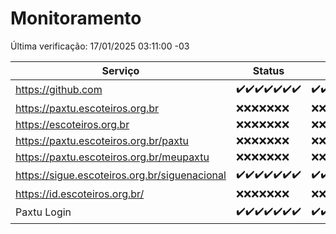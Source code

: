 # Monitoramento

Última verificação: 17/01/2025 03:11:00 -03

|Serviço|Status|Últimas 24h|
|---|---|---|
|https://github.com|<span title="2025-01-10: OK=23">✔️</span><span title="2025-01-11: OK=23">✔️</span><span title="2025-01-12: OK=23">✔️</span><span title="2025-01-13: OK=23">✔️</span><span title="2025-01-14: OK=23">✔️</span><span title="2025-01-15: OK=23">✔️</span><span title="2025-01-16: OK=5">✔️</span>|<span title="16/01/2025 03:11:00 -03 : 200">✔️</span><span title="16/01/2025 04:08:00 -03 : 200">✔️</span><span title="16/01/2025 05:11:00 -03 : 200">✔️</span><span title="16/01/2025 06:08:00 -03 : 200">✔️</span><span title="16/01/2025 07:09:00 -03 : 200">✔️</span><span title="16/01/2025 08:06:00 -03 : 200">✔️</span><span title="16/01/2025 09:14:00 -03 : 200">✔️</span><span title="16/01/2025 10:14:00 -03 : 200">✔️</span><span title="16/01/2025 11:07:00 -03 : 200">✔️</span><span title="16/01/2025 12:08:00 -03 : 200">✔️</span><span title="16/01/2025 13:09:00 -03 : 200">✔️</span><span title="16/01/2025 14:07:00 -03 : 200">✔️</span><span title="16/01/2025 15:10:00 -03 : 200">✔️</span><span title="16/01/2025 16:06:00 -03 : 200">✔️</span><span title="16/01/2025 17:08:00 -03 : 200">✔️</span><span title="16/01/2025 18:07:00 -03 : 200">✔️</span><span title="16/01/2025 19:07:00 -03 : 200">✔️</span><span title="16/01/2025 20:08:00 -03 : 200">✔️</span><span title="16/01/2025 21:39:00 -03 : 200">✔️</span><span title="16/01/2025 23:06:00 -03 : 200">✔️</span><span title="17/01/2025 00:10:00 -03 : 200">✔️</span><span title="17/01/2025 01:10:00 -03 : 200">✔️</span><span title="17/01/2025 02:08:00 -03 : 200">✔️</span><span title="17/01/2025 03:11:00 -03 : 200">✔️</span>|
|https://paxtu.escoteiros.org.br|<span title="2025-01-10: Falhas=23">❌</span><span title="2025-01-11: Falhas=23">❌</span><span title="2025-01-12: Falhas=23">❌</span><span title="2025-01-13: Falhas=23">❌</span><span title="2025-01-14: Falhas=23">❌</span><span title="2025-01-15: Falhas=23">❌</span><span title="2025-01-16: Falhas=5">❌</span>|<span title="16/01/2025 03:11:00 -03 : 403">❌</span><span title="16/01/2025 04:08:00 -03 : 403">❌</span><span title="16/01/2025 05:11:00 -03 : 403">❌</span><span title="16/01/2025 06:08:00 -03 : 403">❌</span><span title="16/01/2025 07:09:00 -03 : 403">❌</span><span title="16/01/2025 08:06:00 -03 : 403">❌</span><span title="16/01/2025 09:14:00 -03 : 403">❌</span><span title="16/01/2025 10:14:00 -03 : 403">❌</span><span title="16/01/2025 11:07:00 -03 : 403">❌</span><span title="16/01/2025 12:08:00 -03 : 403">❌</span><span title="16/01/2025 13:09:00 -03 : 403">❌</span><span title="16/01/2025 14:07:00 -03 : 403">❌</span><span title="16/01/2025 15:10:00 -03 : 403">❌</span><span title="16/01/2025 16:06:00 -03 : 403">❌</span><span title="16/01/2025 17:08:00 -03 : 403">❌</span><span title="16/01/2025 18:07:00 -03 : 403">❌</span><span title="16/01/2025 19:07:00 -03 : 403">❌</span><span title="16/01/2025 20:08:00 -03 : 403">❌</span><span title="16/01/2025 21:39:00 -03 : 403">❌</span><span title="16/01/2025 23:06:00 -03 : 403">❌</span><span title="17/01/2025 00:10:00 -03 : 403">❌</span><span title="17/01/2025 01:10:00 -03 : 403">❌</span><span title="17/01/2025 02:08:00 -03 : 403">❌</span><span title="17/01/2025 03:11:00 -03 : 403">❌</span>|
|https://escoteiros.org.br|<span title="2025-01-10: Falhas=23">❌</span><span title="2025-01-11: Falhas=23">❌</span><span title="2025-01-12: Falhas=23">❌</span><span title="2025-01-13: Falhas=23">❌</span><span title="2025-01-14: Falhas=23">❌</span><span title="2025-01-15: Falhas=23">❌</span><span title="2025-01-16: Falhas=5">❌</span>|<span title="16/01/2025 03:11:00 -03 : 403">❌</span><span title="16/01/2025 04:08:00 -03 : 403">❌</span><span title="16/01/2025 05:11:00 -03 : 403">❌</span><span title="16/01/2025 06:08:00 -03 : 403">❌</span><span title="16/01/2025 07:09:00 -03 : 403">❌</span><span title="16/01/2025 08:06:00 -03 : 403">❌</span><span title="16/01/2025 09:14:00 -03 : 403">❌</span><span title="16/01/2025 10:14:00 -03 : 403">❌</span><span title="16/01/2025 11:07:00 -03 : 403">❌</span><span title="16/01/2025 12:08:00 -03 : 403">❌</span><span title="16/01/2025 13:09:00 -03 : 403">❌</span><span title="16/01/2025 14:07:00 -03 : 403">❌</span><span title="16/01/2025 15:10:00 -03 : 403">❌</span><span title="16/01/2025 16:06:00 -03 : 403">❌</span><span title="16/01/2025 17:08:00 -03 : 403">❌</span><span title="16/01/2025 18:07:00 -03 : 403">❌</span><span title="16/01/2025 19:07:00 -03 : 403">❌</span><span title="16/01/2025 20:08:00 -03 : 403">❌</span><span title="16/01/2025 21:39:00 -03 : 403">❌</span><span title="16/01/2025 23:06:00 -03 : 403">❌</span><span title="17/01/2025 00:10:00 -03 : 403">❌</span><span title="17/01/2025 01:10:00 -03 : 403">❌</span><span title="17/01/2025 02:08:00 -03 : 403">❌</span><span title="17/01/2025 03:11:00 -03 : 403">❌</span>|
|https://paxtu.escoteiros.org.br/paxtu|<span title="2025-01-10: Falhas=23">❌</span><span title="2025-01-11: Falhas=23">❌</span><span title="2025-01-12: Falhas=23">❌</span><span title="2025-01-13: Falhas=23">❌</span><span title="2025-01-14: Falhas=23">❌</span><span title="2025-01-15: Falhas=23">❌</span><span title="2025-01-16: Falhas=5">❌</span>|<span title="16/01/2025 03:11:00 -03 : 403">❌</span><span title="16/01/2025 04:08:00 -03 : 403">❌</span><span title="16/01/2025 05:11:00 -03 : 403">❌</span><span title="16/01/2025 06:08:00 -03 : 403">❌</span><span title="16/01/2025 07:09:00 -03 : 403">❌</span><span title="16/01/2025 08:06:00 -03 : 403">❌</span><span title="16/01/2025 09:14:00 -03 : 403">❌</span><span title="16/01/2025 10:14:00 -03 : 403">❌</span><span title="16/01/2025 11:07:00 -03 : 403">❌</span><span title="16/01/2025 12:08:00 -03 : 403">❌</span><span title="16/01/2025 13:09:00 -03 : 403">❌</span><span title="16/01/2025 14:07:00 -03 : 403">❌</span><span title="16/01/2025 15:10:00 -03 : 403">❌</span><span title="16/01/2025 16:06:00 -03 : 403">❌</span><span title="16/01/2025 17:08:00 -03 : 403">❌</span><span title="16/01/2025 18:07:00 -03 : 403">❌</span><span title="16/01/2025 19:07:00 -03 : 403">❌</span><span title="16/01/2025 20:08:00 -03 : 403">❌</span><span title="16/01/2025 21:39:00 -03 : 403">❌</span><span title="16/01/2025 23:06:00 -03 : 403">❌</span><span title="17/01/2025 00:10:00 -03 : 403">❌</span><span title="17/01/2025 01:10:00 -03 : 403">❌</span><span title="17/01/2025 02:08:00 -03 : 403">❌</span><span title="17/01/2025 03:11:00 -03 : 403">❌</span>|
|https://paxtu.escoteiros.org.br/meupaxtu|<span title="2025-01-10: Falhas=23">❌</span><span title="2025-01-11: Falhas=23">❌</span><span title="2025-01-12: Falhas=23">❌</span><span title="2025-01-13: Falhas=23">❌</span><span title="2025-01-14: Falhas=23">❌</span><span title="2025-01-15: Falhas=23">❌</span><span title="2025-01-16: Falhas=5">❌</span>|<span title="16/01/2025 03:11:00 -03 : 403">❌</span><span title="16/01/2025 04:08:00 -03 : 403">❌</span><span title="16/01/2025 05:11:00 -03 : 403">❌</span><span title="16/01/2025 06:08:00 -03 : 403">❌</span><span title="16/01/2025 07:09:00 -03 : 403">❌</span><span title="16/01/2025 08:06:00 -03 : 403">❌</span><span title="16/01/2025 09:14:00 -03 : 403">❌</span><span title="16/01/2025 10:14:00 -03 : 403">❌</span><span title="16/01/2025 11:07:00 -03 : 403">❌</span><span title="16/01/2025 12:08:00 -03 : 403">❌</span><span title="16/01/2025 13:09:00 -03 : 403">❌</span><span title="16/01/2025 14:07:00 -03 : 403">❌</span><span title="16/01/2025 15:10:00 -03 : 403">❌</span><span title="16/01/2025 16:06:00 -03 : 403">❌</span><span title="16/01/2025 17:08:00 -03 : 403">❌</span><span title="16/01/2025 18:07:00 -03 : 403">❌</span><span title="16/01/2025 19:07:00 -03 : 403">❌</span><span title="16/01/2025 20:08:00 -03 : 403">❌</span><span title="16/01/2025 21:39:00 -03 : 403">❌</span><span title="16/01/2025 23:06:00 -03 : 403">❌</span><span title="17/01/2025 00:10:00 -03 : 403">❌</span><span title="17/01/2025 01:10:00 -03 : 403">❌</span><span title="17/01/2025 02:08:00 -03 : 403">❌</span><span title="17/01/2025 03:11:00 -03 : 403">❌</span>|
|https://sigue.escoteiros.org.br/siguenacional|<span title="2025-01-10: OK=23">✔️</span><span title="2025-01-11: OK=23">✔️</span><span title="2025-01-12: OK=23">✔️</span><span title="2025-01-13: OK=23">✔️</span><span title="2025-01-14: OK=23">✔️</span><span title="2025-01-15: OK=23">✔️</span><span title="2025-01-16: OK=5">✔️</span>|<span title="16/01/2025 03:11:00 -03 : 200">✔️</span><span title="16/01/2025 04:08:00 -03 : 200">✔️</span><span title="16/01/2025 05:11:00 -03 : 200">✔️</span><span title="16/01/2025 06:08:00 -03 : 200">✔️</span><span title="16/01/2025 07:09:00 -03 : 200">✔️</span><span title="16/01/2025 08:06:00 -03 : 200">✔️</span><span title="16/01/2025 09:14:00 -03 : 200">✔️</span><span title="16/01/2025 10:14:00 -03 : 200">✔️</span><span title="16/01/2025 11:07:00 -03 : 200">✔️</span><span title="16/01/2025 12:08:00 -03 : 200">✔️</span><span title="16/01/2025 13:09:00 -03 : 200">✔️</span><span title="16/01/2025 14:07:00 -03 : 200">✔️</span><span title="16/01/2025 15:10:00 -03 : 200">✔️</span><span title="16/01/2025 16:06:00 -03 : 200">✔️</span><span title="16/01/2025 17:08:00 -03 : 200">✔️</span><span title="16/01/2025 18:07:00 -03 : 200">✔️</span><span title="16/01/2025 19:07:00 -03 : 200">✔️</span><span title="16/01/2025 20:08:00 -03 : 200">✔️</span><span title="16/01/2025 21:39:00 -03 : 200">✔️</span><span title="16/01/2025 23:06:00 -03 : 200">✔️</span><span title="17/01/2025 00:10:00 -03 : 200">✔️</span><span title="17/01/2025 01:10:00 -03 : 200">✔️</span><span title="17/01/2025 02:08:00 -03 : 200">✔️</span><span title="17/01/2025 03:11:00 -03 : 200">✔️</span>|
|https://id.escoteiros.org.br/|<span title="2025-01-10: Falhas=23">❌</span><span title="2025-01-11: Falhas=23">❌</span><span title="2025-01-12: Falhas=23">❌</span><span title="2025-01-13: Falhas=23">❌</span><span title="2025-01-14: Falhas=23">❌</span><span title="2025-01-15: Falhas=23">❌</span><span title="2025-01-16: Falhas=5">❌</span>|<span title="16/01/2025 03:11:00 -03 : 403">❌</span><span title="16/01/2025 04:08:00 -03 : 403">❌</span><span title="16/01/2025 05:11:00 -03 : 403">❌</span><span title="16/01/2025 06:08:00 -03 : 403">❌</span><span title="16/01/2025 07:09:00 -03 : 403">❌</span><span title="16/01/2025 08:06:00 -03 : 403">❌</span><span title="16/01/2025 09:14:00 -03 : 403">❌</span><span title="16/01/2025 10:14:00 -03 : 403">❌</span><span title="16/01/2025 11:07:00 -03 : 403">❌</span><span title="16/01/2025 12:08:00 -03 : 403">❌</span><span title="16/01/2025 13:09:00 -03 : 403">❌</span><span title="16/01/2025 14:07:00 -03 : 403">❌</span><span title="16/01/2025 15:10:00 -03 : 403">❌</span><span title="16/01/2025 16:06:00 -03 : 403">❌</span><span title="16/01/2025 17:08:00 -03 : 403">❌</span><span title="16/01/2025 18:07:00 -03 : 403">❌</span><span title="16/01/2025 19:07:00 -03 : 403">❌</span><span title="16/01/2025 20:08:00 -03 : 403">❌</span><span title="16/01/2025 21:39:00 -03 : 403">❌</span><span title="16/01/2025 23:06:00 -03 : 403">❌</span><span title="17/01/2025 00:10:00 -03 : 403">❌</span><span title="17/01/2025 01:10:00 -03 : 403">❌</span><span title="17/01/2025 02:08:00 -03 : 403">❌</span><span title="17/01/2025 03:11:00 -03 : 403">❌</span>|
|Paxtu Login|<span title="2025-01-10: OK=23">✔️</span><span title="2025-01-11: OK=23">✔️</span><span title="2025-01-12: OK=23">✔️</span><span title="2025-01-13: OK=23">✔️</span><span title="2025-01-14: OK=23">✔️</span><span title="2025-01-15: OK=23">✔️</span><span title="2025-01-16: OK=5">✔️</span>|<span title="16/01/2025 03:11:00 -03 : 200">✔️</span><span title="16/01/2025 04:08:00 -03 : 200">✔️</span><span title="16/01/2025 05:11:00 -03 : 200">✔️</span><span title="16/01/2025 06:08:00 -03 : 200">✔️</span><span title="16/01/2025 07:09:00 -03 : 200">✔️</span><span title="16/01/2025 08:06:00 -03 : 200">✔️</span><span title="16/01/2025 09:14:00 -03 : 200">✔️</span><span title="16/01/2025 10:14:00 -03 : 200">✔️</span><span title="16/01/2025 11:07:00 -03 : 200">✔️</span><span title="16/01/2025 12:08:00 -03 : 200">✔️</span><span title="16/01/2025 13:09:00 -03 : 200">✔️</span><span title="16/01/2025 14:07:00 -03 : 200">✔️</span><span title="16/01/2025 15:11:00 -03 : 200">✔️</span><span title="16/01/2025 16:06:00 -03 : 200">✔️</span><span title="16/01/2025 17:08:00 -03 : 200">✔️</span><span title="16/01/2025 18:07:00 -03 : 200">✔️</span><span title="16/01/2025 19:07:00 -03 : 200">✔️</span><span title="16/01/2025 20:08:00 -03 : 200">✔️</span><span title="16/01/2025 21:39:00 -03 : 200">✔️</span><span title="16/01/2025 23:06:00 -03 : 200">✔️</span><span title="17/01/2025 00:10:00 -03 : 200">✔️</span><span title="17/01/2025 01:10:00 -03 : 200">✔️</span><span title="17/01/2025 02:08:00 -03 : 200">✔️</span><span title="17/01/2025 03:11:00 -03 : 200">✔️</span>|
